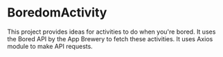 # BoredomActivity
This project provides ideas for activities to do when you're bored. It uses the Bored API by the App Brewery to fetch these activities.
It uses Axios module to make API requests.
